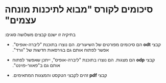 # &#x202b; סיכומים לקורס "מבוא לתיכנות מונחה עצמים" 

&#x202b; בתיקיה זו ישנם קבצים משלושה סוגים:

* &#x202b; קבצי **odt** הם סיכומים מפורטים של השיעורים.
הם נוצרו בתוכנת "ליברה-אופיס".
אפשר לפתוח אותם גם בגירסאות חדשות של "וורד".

* &#x202b; קבצי **odp** הם מצגות.
הם נוצרו בתוכנת "ליברה-אופיס",
ייתכן שאפשר לפתוח אותם גם ב"פאוור-פוינט".

* &#x202b; קבצי **pdf** זהים לקבצי הטקסט והמצגות המתאימים.
